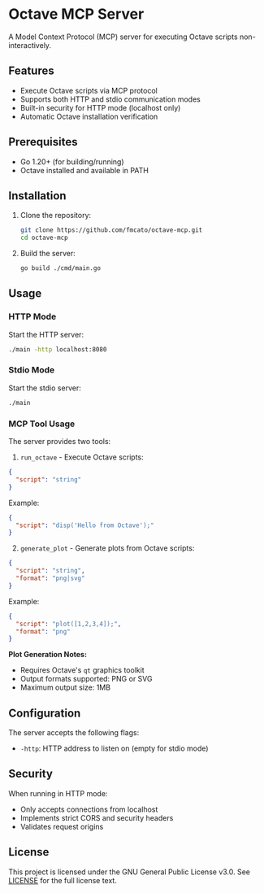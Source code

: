 # Octave MCP Server

A Model Context Protocol (MCP) server for executing Octave scripts non-interactively.

## Features

- Execute Octave scripts via MCP protocol
- Supports both HTTP and stdio communication modes
- Built-in security for HTTP mode (localhost only)
- Automatic Octave installation verification

## Prerequisites

- Go 1.20+ (for building/running)
- Octave installed and available in PATH

## Installation

1. Clone the repository:
   ```bash
   git clone https://github.com/fmcato/octave-mcp.git
   cd octave-mcp
   ```

2. Build the server:
   ```bash
   go build ./cmd/main.go
   ```

## Usage

### HTTP Mode

Start the HTTP server:
```bash
./main -http localhost:8080
```

### Stdio Mode

Start the stdio server:
```bash
./main
```

### MCP Tool Usage

The server provides two tools:

1. `run_octave` - Execute Octave scripts:
```json
{
  "script": "string"
}
```

Example:
```json
{
  "script": "disp('Hello from Octave');"
}
```

2. `generate_plot` - Generate plots from Octave scripts:
```json
{
  "script": "string",
  "format": "png|svg"
}
```

Example:
```json
{
  "script": "plot([1,2,3,4]);",
  "format": "png"
}
```

**Plot Generation Notes:**
- Requires Octave's `qt` graphics toolkit
- Output formats supported: PNG or SVG
- Maximum output size: 1MB

## Configuration

The server accepts the following flags:
- `-http`: HTTP address to listen on (empty for stdio mode)

## Security

When running in HTTP mode:
- Only accepts connections from localhost
- Implements strict CORS and security headers
- Validates request origins

## License

This project is licensed under the GNU General Public License v3.0. See [LICENSE](LICENSE) for the full license text.

